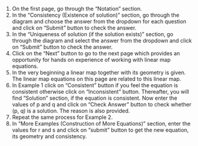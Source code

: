 1.	On the first page, go through the “Notation” section.
2.	In the “Consistency (Existence of solution)” section, go through the diagram and choose the answer from the dropdown for each question and click on “Submit” button to check the answer.
3.	In the “Uniqueness of solution (if the solution exists)” section, go through the diagram and select the answer from the dropdown and click on “Submit” button to check the answer.
4.	Click on the “Next” button to go to the next page which provides an opportunity for hands on experience of working with linear map equations. 
5.	In the very beginning a linear map together with its geometry is given. The linear map equations on this page are related to this linear map.
6.	In Example 1 click on “Consistent” button if you feel the equation is consistent otherwise click on “Inconsistent” button. Thereafter, you will find “Solution” section, if the equation is consistent. Now enter the values of p and q and click on “Check Answer” button to check whether (p, q) is a solution. The reason is also provided.
7.	Repeat the same process for Example 2.
8.	In “More Examples (Construction of More Equations)” section, enter the values for r and s and click on “submit” button to get the new equation, its geometry and consistency.

